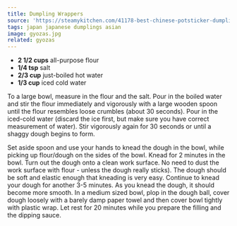 ```yaml
---
title: Dumpling Wrappers
source: 'https://steamykitchen.com/41178-best-chinese-potsticker-dumplings-recipe.html'
tags: japan japanese dumplings asian
image: gyozas.jpg
related: gyozas
---
```


- **2 1/2 cups** all-purpose flour
- **1/4 tsp** salt
- **2/3 cup** just-boiled hot water
- **1/3 cup** iced cold water

To a large bowl, measure in the flour and the salt. Pour in the boiled water and stir the flour immediately and vigorously with a large wooden spoon until the flour resembles loose crumbles (about 30 seconds). Pour in the iced-cold water (discard the ice first, but make sure you have correct measurement of water). Stir vigorously again for 30 seconds or until a shaggy dough begins to form.

Set aside spoon and use your hands to knead the dough in the bowl, while picking up flour/dough on the sides of the bowl. Knead for 2 minutes in the bowl. Turn out the dough onto a clean work surface. No need to dust the work surface with flour - unless the dough really sticks). The dough should be soft and elastic enough that kneading is very easy. Continue to knead your dough for another 3-5 minutes. As you knead the dough, it should become more smooth. In a medium sized bowl, plop in the dough ball, cover dough loosely with a barely damp paper towel and then cover bowl tightly with plastic wrap. Let rest for 20 minutes while you prepare the filling and the dipping sauce.
